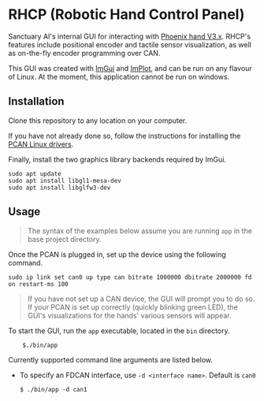 # RHCP (Robotic Hand Control Panel)

Sanctuary AI's internal GUI for interacting with [Phoenix hand V3.x](https://sanctuaryai.atlassian.net/wiki/spaces/EMBD/pages/1115357218/WBH+V3). RHCP's features include positional encoder and tactile sensor visualization, as well as on-the-fly encoder programming over CAN. 

This GUI was created with [ImGui](https://github.com/ocornut/imgui) and [ImPlot](https://github.com/epezent/implot), and can be run on any flavour of Linux. At the moment, this application cannot be run on windows.


## Installation

Clone this repository to any location on your computer.

If you have not already done so, follow the instructions for installing the [PCAN Linux drivers](https://www.peak-system.com/fileadmin/media/linux/index.htm). 

Finally, install the two graphics library backends required by ImGui. 

```
sudo apt update
sudo apt install libgl1-mesa-dev
sudo apt install libglfw3-dev
```

## Usage

> The syntax of the examples below assume you are running ```app``` in the base project directory.

Once the PCAN is plugged in, set up the device using the following command.

```
sudo ip link set can0 up type can bitrate 1000000 dbitrate 2000000 fd on restart-ms 100
```
> If you have not set up a CAN device, the GUI will prompt you to do so. If your PCAN is set up correctly (quickly blinking green LED), the GUI's visualizations for the hands' various sensors will appear.

To start the GUI, run the `app` executable, located in the `bin` directory. 
```
    $./bin/app
```

Currently supported command line arguments are listed below.  

* To specify an FDCAN interface, use `-d <interface name>`. Default is `can0`
    ```
    $ ./bin/app -d can1
    ```






